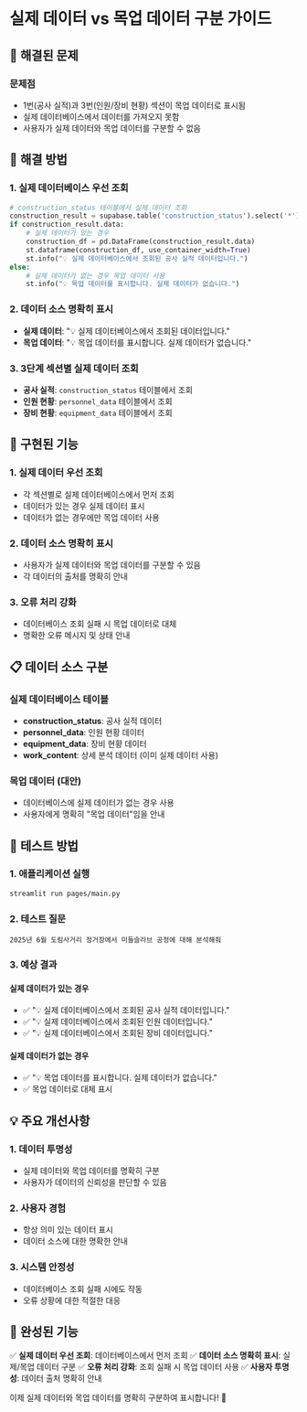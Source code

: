 # 실제 데이터 vs 목업 데이터 구분 가이드

## 🎯 **해결된 문제**

### **문제점**
- 1번(공사 실적)과 3번(인원/장비 현황) 섹션이 목업 데이터로 표시됨
- 실제 데이터베이스에서 데이터를 가져오지 못함
- 사용자가 실제 데이터와 목업 데이터를 구분할 수 없음

## 🔧 **해결 방법**

### **1. 실제 데이터베이스 우선 조회**
```python
# construction_status 테이블에서 실제 데이터 조회
construction_result = supabase.table('construction_status').select('*').execute()
if construction_result.data:
    # 실제 데이터가 있는 경우
    construction_df = pd.DataFrame(construction_result.data)
    st.dataframe(construction_df, use_container_width=True)
    st.info("💡 실제 데이터베이스에서 조회된 공사 실적 데이터입니다.")
else:
    # 실제 데이터가 없는 경우 목업 데이터 사용
    st.info("💡 목업 데이터를 표시합니다. 실제 데이터가 없습니다.")
```

### **2. 데이터 소스 명확히 표시**
- **실제 데이터**: "💡 실제 데이터베이스에서 조회된 데이터입니다."
- **목업 데이터**: "💡 목업 데이터를 표시합니다. 실제 데이터가 없습니다."

### **3. 3단계 섹션별 실제 데이터 조회**
- **공사 실적**: `construction_status` 테이블에서 조회
- **인원 현황**: `personnel_data` 테이블에서 조회  
- **장비 현황**: `equipment_data` 테이블에서 조회

## 🚀 **구현된 기능**

### **1. 실제 데이터 우선 조회**
- 각 섹션별로 실제 데이터베이스에서 먼저 조회
- 데이터가 있는 경우 실제 데이터 표시
- 데이터가 없는 경우에만 목업 데이터 사용

### **2. 데이터 소스 명확히 표시**
- 사용자가 실제 데이터와 목업 데이터를 구분할 수 있음
- 각 데이터의 출처를 명확히 안내

### **3. 오류 처리 강화**
- 데이터베이스 조회 실패 시 목업 데이터로 대체
- 명확한 오류 메시지 및 상태 안내

## 📋 **데이터 소스 구분**

### **실제 데이터베이스 테이블**
- **construction_status**: 공사 실적 데이터
- **personnel_data**: 인원 현황 데이터
- **equipment_data**: 장비 현황 데이터
- **work_content**: 상세 분석 데이터 (이미 실제 데이터 사용)

### **목업 데이터 (대안)**
- 데이터베이스에 실제 데이터가 없는 경우 사용
- 사용자에게 명확히 "목업 데이터"임을 안내

## 🎯 **테스트 방법**

### **1. 애플리케이션 실행**
```bash
streamlit run pages/main.py
```

### **2. 테스트 질문**
```
2025년 6월 도림사거리 정거장에서 미들슬라브 공정에 대해 분석해줘
```

### **3. 예상 결과**

#### **실제 데이터가 있는 경우**
- ✅ "💡 실제 데이터베이스에서 조회된 공사 실적 데이터입니다."
- ✅ "💡 실제 데이터베이스에서 조회된 인원 데이터입니다."
- ✅ "💡 실제 데이터베이스에서 조회된 장비 데이터입니다."

#### **실제 데이터가 없는 경우**
- ✅ "💡 목업 데이터를 표시합니다. 실제 데이터가 없습니다."
- ✅ 목업 데이터로 대체 표시

## 💡 **주요 개선사항**

### **1. 데이터 투명성**
- 실제 데이터와 목업 데이터를 명확히 구분
- 사용자가 데이터의 신뢰성을 판단할 수 있음

### **2. 사용자 경험**
- 항상 의미 있는 데이터 표시
- 데이터 소스에 대한 명확한 안내

### **3. 시스템 안정성**
- 데이터베이스 조회 실패 시에도 작동
- 오류 상황에 대한 적절한 대응

## 🎉 **완성된 기능**

✅ **실제 데이터 우선 조회**: 데이터베이스에서 먼저 조회
✅ **데이터 소스 명확히 표시**: 실제/목업 데이터 구분
✅ **오류 처리 강화**: 조회 실패 시 목업 데이터 사용
✅ **사용자 투명성**: 데이터 출처 명확히 안내

이제 실제 데이터와 목업 데이터를 명확히 구분하여 표시합니다! 🚀


